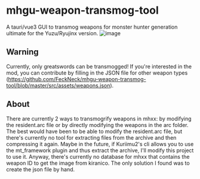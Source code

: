 # mhgu-weapon-transmog-tool
A tauri/vue3 GUI to transmog weapons for monster hunter generation ultimate for the Yuzu/Ryujinx version.
![image](https://github.com/FeckNeck/mhgu-weapon-transmog-tool/assets/41020659/f3c33951-b567-42da-b556-3d7040d4475e)

## Warning
Currently, only greatswords can be transmogged! 
If you're interested in the mod, you can contribute by filling in the JSON file for other weapon types (https://github.com/FeckNeck/mhgu-weapon-transmog-tool/blob/master/src/assets/weapons.json).

## About
There are currently 2 ways to transmogrify weapons in mhxx: by modifying the resident.arc file or by directly modifying the weapons in the arc folder. The best would have been to be able to modify the resident.arc file, but there's currently no tool for extracting files from the archive and then compressing it again. Maybe in the future, if Kuriimu2's cli allows you to use the mt_framework plugin and thus extract the archive, I'll modify this project to use it.
Anyway, there's currently no database for mhxx that contains the weapon ID to get the image from kiranico. The only solution I found was to create the json file by hand. 

